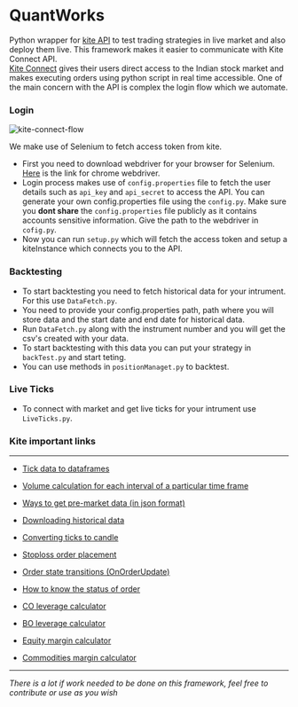# QuantWorks
Python wrapper for [kite API](https://kite.trade/docs/connect/v3/) to test trading strategies in live market and also deploy them live. This framework makes it easier to communicate with Kite Connect API.<br>
[Kite Connect](https://github.com/zerodha/pykiteconnect/blob/master) gives their users direct access to the Indian stock market and makes executing orders using python script in real time accessible. One of the main concern with the API is complex the login flow which we automate.  

### Login
![kite-connect-flow](https://user-images.githubusercontent.com/23013907/181392995-2d619eb9-5a5b-4431-98c1-b89430e523db.png)

We make use of Selenium to fetch access token from kite.<br>
- First you need to download webdriver for your browser for Selenium. [Here](https://chromedriver.chromium.org/downloads) is the link for chrome webdriver.
- Login process makes use of `config.properties` file to fetch the user details such as `api_key` and `api_secret` to access the API. You can generate your own config.properties file using the `config.py`. Make sure you **dont share** the `config.properties` file publicly as it contains accounts sensitive information. Give the path to the webdriver in `cofig.py`.
- Now you can run `setup.py` which will fetch the access token and setup a kiteInstance which connects you to the API.

### Backtesting
- To start backtesting you need to fetch historical data for your intrument. For this use `DataFetch.py`.
- You need to provide your config.properties path, path where you will store data and the start date and end date for historical data.
- Run `DataFetch.py` along with the instrument number and you will get the csv's created with your data.
- To start backtesting with this data you can put your strategy in `backTest.py` and start teting.
- You can use methods in `positionManaget.py` to backtest.

### Live Ticks
- To connect with market and get live ticks for your intrument use `LiveTicks.py`.


### Kite important links
------ 

* [Tick data to dataframes](https://kite.trade/forum/discussion/2552/issue-data-from-websocket-to-python-dataframes)

* [Volume calculation for each interval of a particular time frame](https://kite.trade/forum/discussion/5569/volume-calculation)

* [Ways to get pre-market data (in json format)](https://kite.trade/forum/discussion/comment/21056/#Comment_21056)

* [Downloading historical data](https://kite.trade/forum/discussion/comment/21057/#Comment_21057)

* [Converting ticks to candle](https://kite.trade/forum/discussion/2604/convert-ticks-to-candle)

* [Stoploss order placement](https://github.com/Aprataksh/Munafa/blob/78e73c18103a5c193a65e0c130f00bf25e66f9d9/Zerodha/utilites/stoploss%20order%20placement.py)

* [Order state transitions (OnOrderUpdate)](https://kite.trade/forum/discussion/comment/20023/#Comment_20023)

* [How to know the status of order](https://kite.trade/forum/discussion/2749/how-to-find-the-status-of-an-order)

* [CO leverage calculator](https://zerodha.com/z-connect/tradezerodha/zerodha-trader-software-version/cover-orders-for-higher-leverage)

* [BO leverage calculator](https://zerodha.com/margin-calculator/BracketCover/)

* [Equity margin calculator](https://zerodha.com/margin-calculator/Equity/)

* [Commodities margin calculator](https://zerodha.com/margin-calculator/Commodity/)

------
*There is a lot if work needed to be done on this framework, feel free to contribute or use as you wish*


